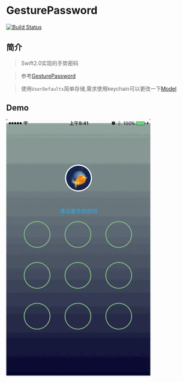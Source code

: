# GesturePassword
[![Build Status](https://travis-ci.org/Jatstar/GesturePassword.svg?branch=master)](https://travis-ci.org/Jatstar/GesturePassword)

## 简介

> Swift2.0实现的手势密码

> 参考[GesturePassword](https://github.com/smilingxinyi/GesturePassword)

> 使用`UserDefaults`简单存储,需求使用keychain可以更改一下[Model](https://github.com/Jatstar/GesturePassword/blob/master/GesturePassword/GesturePassword/GesturePasswordModel.swift)

## Demo

![](https://github.com/Jatstar/GesturePassword/blob/master/Image/Demo.gif)


